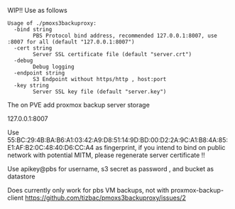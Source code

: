 WIP!! 
Use as follows

```
Usage of ./pmoxs3backuproxy:
  -bind string
        PBS Protocol bind address, recommended 127.0.0.1:8007, use :8007 for all (default "127.0.0.1:8007")
  -cert string
        Server SSL certificate file (default "server.crt")
  -debug
        Debug logging
  -endpoint string
        S3 Endpoint without https/http , host:port
  -key string
        Server SSL key file (default "server.key")
```


The on PVE add proxmox backup server storage 

127.0.0.1:8007 

Use 55:BC:29:4B:BA:B6:A1:03:42:A9:D8:51:14:9D:BD:00:D2:2A:9C:A1:B8:4A:85:E1:AF:B2:0C:48:40:D6:CC:A4 as fingerprint, if you intend to bind on public network with potential MITM, please regenerate server certificate !!

Use apikey@pbs for username, s3 secret as password , and bucket as datastore 

Does currently only work for pbs VM backups, not with proxmox-backup-client
https://github.com/tizbac/pmoxs3backuproxy/issues/2 
